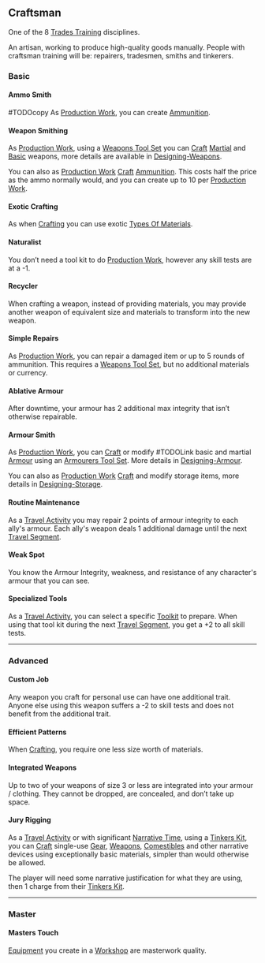 ## Craftsman
One of the 8 [Trades Training](Trades-Training) disciplines.

An artisan, working to produce high-quality goods manually. People with craftsman training will be: repairers, tradesmen, smiths and tinkerers. 

### Basic
#### Ammo Smith
#TODOcopy 
As [Production Work](Activities#Production%20Work), you can create [Ammunition](Resources#Ammunition).

#### Weapon Smithing
As [Production Work](Activities#Production%20Work), using a [Weapons Tool Set](Example-Gear#Weapons%20Tool%20Set) you can [Craft](Crafting) [Martial](Weapons#Martial) and [Basic](Weapons#Basic) weapons, more details are available in [Designing-Weapons](Designing-Weapons). 

You can also as [Production Work](Activities#Production%20Work) [Craft](Crafting) [Ammunition](Resources#Ammunition). This costs half the price as the ammo normally would, and you can create up to 10 per [Production Work](Activities#Production%20Work).

#### Exotic Crafting
As when [Crafting](Crafting) you can use exotic [Types Of Materials](Resources#Types%20Of%20Materials).

#### Naturalist
You don’t need a tool kit to do [Production Work](Activities#Production%20Work), however any skill tests are at a -1.

#### Recycler
When crafting a weapon, instead of providing materials, you may provide another weapon of equivalent size and materials to transform into the new weapon.

#### Simple Repairs
As [Production Work](Activities#Production%20Work), you can repair a damaged item or up to 5 rounds of ammunition. This requires a [Weapons Tool Set](Example-Gear#Weapons%20Tool%20Set), but no additional materials or currency.

#### Ablative Armour
After downtime, your armour has 2 additional max integrity that isn’t otherwise repairable.

#### Armour Smith
As [Production Work](Activities#Production%20Work), you can [Craft](Crafting) or modify #TODOLink basic and martial [Armour](Armour) using an [Armourers Tool Set](Example-Gear#Armourers%20Tool%20Set). More details in [Designing-Armour](Designing-Armour).

You can also as [Production Work](Activities#Production%20Work) [Craft](Crafting) and modify storage items, more details in [Designing-Storage](Designing-Storage).

#### Routine Maintenance
As a [Travel Activity](Activities#Travel%20Activity) you may repair 2 points of armour integrity to each ally's armour. Each ally's weapon deals 1 additional damage until the next [Travel Segment](Telling-The-Story#Travel%20Segment).

#### Weak Spot
You know the Armour Integrity, weakness, and resistance of any character's armour that you can see.

#### Specialized Tools
As a [Travel Activity](Activities#Travel%20Activity), you can select a specific [Toolkit](Gear#Toolkits) to prepare. When using that tool kit during the next [Travel Segment](Telling-The-Story#Travel%20Segment), you get a +2 to all skill tests.

---
### Advanced
#### Custom Job
Any weapon you craft for personal use can have one additional trait. Anyone else using this weapon suffers a -2 to skill tests and does not benefit from the additional trait.

#### Efficient Patterns
When [Crafting](Crafting), you require one less size worth of materials.

#### Integrated Weapons
Up to two of your weapons of size 3 or less are integrated into your armour / clothing. They cannot be dropped, are concealed, and don’t take up space.

#### Jury Rigging
As a [Travel Activity](Activities#Travel%20Activity) or with significant [Narrative Time](Telling-The-Story#Narrative%20Time), using a [Tinkers Kit](Example-Gear#Tinkers%20Kit), you can [Craft](Crafting) single-use [Gear](Gear), [Weapons](Weapons), [Comestibles](Comestibles) and other narrative devices using exceptionally basic materials, simpler than would otherwise be allowed.

The player will need some narrative justification for what they are using, then 1 charge from their [Tinkers Kit](Example-Gear#Tinkers%20Kit).

---
### Master

#### Masters Touch
[Equipment](Equipment) you create in a [Workshop](Example-Infrastructure#Workshop) are masterwork quality.



